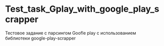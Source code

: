 # Test_task_Gplay_with_google_play_scrapper
Тестовое задание с парсингом Goofle play с использованием библиотеки google-play-scrapper
